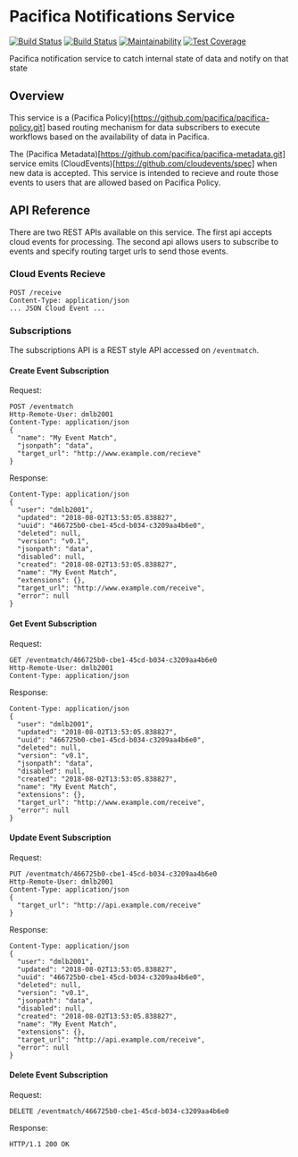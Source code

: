 # Pacifica Notifications Service
[![Build Status](https://travis-ci.org/pacifica/pacifica-notifications.svg?branch=master)](https://travis-ci.org/pacifica/pacifica-notifications)
[![Build Status](https://ci.appveyor.com/api/projects/status/c7jvfsgokp1txdso?svg=true)](https://ci.appveyor.com/project/dmlb2000/pacifica-notifications)
[![Maintainability](https://api.codeclimate.com/v1/badges/58b2e71aab6bd1af0609/maintainability)](https://codeclimate.com/github/pacifica/pacifica-notifications/maintainability)
[![Test Coverage](https://api.codeclimate.com/v1/badges/58b2e71aab6bd1af0609/test_coverage)](https://codeclimate.com/github/pacifica/pacifica-notifications/test_coverage)

Pacifica notification service to catch internal state of data and notify on that state

## Overview

This service is a (Pacifica Policy)[https://github.com/pacifica/pacifica-policy.git]
based routing mechanism for data subscribers to execute workflows based on the
availability of data in Pacifica.

The (Pacifica Metadata)[https://github.com/pacifica/pacifica-metadata.git] service
emits (CloudEvents)[https://github.com/cloudevents/spec] when new data is accepted.
This service is intended to recieve and route those events to users that are
allowed based on Pacifica Policy.

## API Reference

There are two REST APIs available on this service. The first api accepts cloud events
for processing. The second api allows users to subscribe to events and specify
routing target urls to send those events.

### Cloud Events Recieve

```
POST /receive
Content-Type: application/json
... JSON Cloud Event ...
```

### Subscriptions

The subscriptions API is a REST style API accessed on `/eventmatch`.

#### Create Event Subscription

Request:
```
POST /eventmatch
Http-Remote-User: dmlb2001
Content-Type: application/json
{
  "name": "My Event Match",
  "jsonpath": "data",
  "target_url": "http://www.example.com/recieve"
}
```

Response:
```
Content-Type: application/json
{
  "user": "dmlb2001",
  "updated": "2018-08-02T13:53:05.838827",
  "uuid": "466725b0-cbe1-45cd-b034-c3209aa4b6e0",
  "deleted": null,
  "version": "v0.1",
  "jsonpath": "data",
  "disabled": null,
  "created": "2018-08-02T13:53:05.838827",
  "name": "My Event Match",
  "extensions": {},
  "target_url": "http://www.example.com/receive",
  "error": null
}
```

#### Get Event Subscription

Request:
```
GET /eventmatch/466725b0-cbe1-45cd-b034-c3209aa4b6e0
Http-Remote-User: dmlb2001
Content-Type: application/json
```

Response:
```
Content-Type: application/json
{
  "user": "dmlb2001",
  "updated": "2018-08-02T13:53:05.838827",
  "uuid": "466725b0-cbe1-45cd-b034-c3209aa4b6e0",
  "deleted": null,
  "version": "v0.1",
  "jsonpath": "data",
  "disabled": null,
  "created": "2018-08-02T13:53:05.838827",
  "name": "My Event Match",
  "extensions": {},
  "target_url": "http://www.example.com/receive",
  "error": null
}
```

#### Update Event Subscription

Request:
```
PUT /eventmatch/466725b0-cbe1-45cd-b034-c3209aa4b6e0
Http-Remote-User: dmlb2001
Content-Type: application/json
{
  "target_url": "http://api.example.com/receive"
}
```

Response:
```
Content-Type: application/json
{
  "user": "dmlb2001",
  "updated": "2018-08-02T13:53:05.838827",
  "uuid": "466725b0-cbe1-45cd-b034-c3209aa4b6e0",
  "deleted": null,
  "version": "v0.1",
  "jsonpath": "data",
  "disabled": null,
  "created": "2018-08-02T13:53:05.838827",
  "name": "My Event Match",
  "extensions": {},
  "target_url": "http://api.example.com/receive",
  "error": null
}
```

#### Delete Event Subscription

Request:
```
DELETE /eventmatch/466725b0-cbe1-45cd-b034-c3209aa4b6e0
```

Response:
```
HTTP/1.1 200 OK
```
